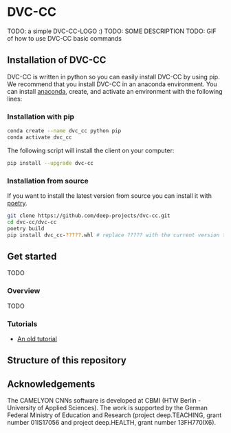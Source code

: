 # DVC-CC
TODO: a simple DVC-CC-LOGO :)
TODO: SOME DESCRIPTION
TODO: GIF of how to use DVC-CC basic commands

## Installation of DVC-CC

DVC-CC is written in python so you can easily install DVC-CC by using pip. We recommend that you install DVC-CC in an anaconda environment. You can install [anaconda](https://www.anaconda.com/distribution/), create, and activate an environment with the following lines:

### Installation with pip
```bash
conda create --name dvc_cc python pip
conda activate dvc_cc
```

The following script will install the client on your computer:

```bash
pip install --upgrade dvc-cc
```

### Installation from source

If you want to install the latest version from source you can install it with [poetry](https://poetry.eustace.io/).

```bash
git clone https://github.com/deep-projects/dvc-cc.git
cd dvc-cc/dvc-cc
poetry build
pip install dvc_cc-?????.whl # replace ????? with the current version that you build in the previous step.
```

## Get started
TODO

### Overview
TODO

### Tutorials
- [An old tutorial](https://github.com/deep-projects/dvc-cc/blob/master/dvc-cc/tutorial/SimpleStart.md)

## Structure of this repository


## Acknowledgements
The CAMELYON CNNs software is developed at CBMI (HTW Berlin - University of Applied Sciences). The work is supported by the German Federal Ministry of Education and Research (project deep.TEACHING, grant number 01IS17056 and project deep.HEALTH, grant number 13FH770IX6).
